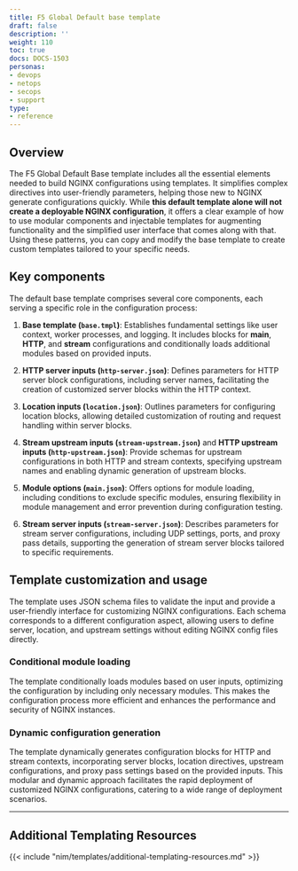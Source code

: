 ```yaml
---
title: F5 Global Default base template
draft: false
description: ''
weight: 110
toc: true
docs: DOCS-1503
personas:
- devops
- netops
- secops
- support
type:
- reference
---
```



## Overview

The F5 Global Default Base template includes all the essential elements needed to build NGINX configurations using templates. It simplifies complex directives into user-friendly parameters, helping those new to NGINX generate configurations quickly. While **this default template alone will not create a deployable NGINX configuration**, it offers a clear example of how to use modular components and injectable templates for augmenting functionality and the simplified user interface that comes along with that. Using these patterns, you can copy and modify the base template to create custom templates tailored to your specific needs.

## Key components

The default base template comprises several core components, each serving a specific role in the configuration process:

1. **Base template (`base.tmpl`)**: Establishes fundamental settings like user context, worker processes, and logging. It includes blocks for **main**, **HTTP**, and **stream** configurations and conditionally loads additional modules based on provided inputs.

2. **HTTP server inputs (`http-server.json`)**: Defines parameters for HTTP server block configurations, including server names, facilitating the creation of customized server blocks within the HTTP context.

3. **Location inputs (`location.json`)**: Outlines parameters for configuring location blocks, allowing detailed customization of routing and request handling within server blocks.

4. **Stream upstream inputs (`stream-upstream.json`)** and **HTTP upstream inputs (`http-upstream.json`)**: Provide schemas for upstream configurations in both HTTP and stream contexts, specifying upstream names and enabling dynamic generation of upstream blocks.

5. **Module options (`main.json`)**: Offers options for module loading, including conditions to exclude specific modules, ensuring flexibility in module management and error prevention during configuration testing.

6. **Stream server inputs (`stream-server.json`)**: Describes parameters for stream server configurations, including UDP settings, ports, and proxy pass details, supporting the generation of stream server blocks tailored to specific requirements.

## Template customization and usage

The template uses JSON schema files to validate the input and provide a user-friendly interface for customizing NGINX configurations. Each schema corresponds to a different configuration aspect, allowing users to define server, location, and upstream settings without editing NGINX config files directly.

### Conditional module loading

The template conditionally loads modules based on user inputs, optimizing the configuration by including only necessary modules. This makes the configuration process more efficient and enhances the performance and security of NGINX instances.

### Dynamic configuration generation

The template dynamically generates configuration blocks for HTTP and stream contexts, incorporating server blocks, location directives, upstream configurations, and proxy pass settings based on the provided inputs. This modular and dynamic approach facilitates the rapid deployment of customized NGINX configurations, catering to a wide range of deployment scenarios.

---

## Additional Templating Resources

{{< include "nim/templates/additional-templating-resources.md" >}}
